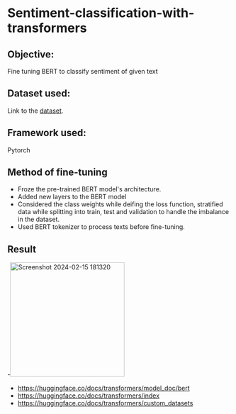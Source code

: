 # Sentiment-classification-with-transformers

## Objective:
Fine tuning BERT to classify sentiment of given text

## Dataset used:
Link to the [dataset](https://www.kaggle.com/amitkumardas/sentiment-train).

## Framework used:
Pytorch

## Method of fine-tuning
- Froze the pre-trained BERT model's architecture. 
- Added new layers to the BERT model
- Considered the class weights while deifing the loss function, stratified data while splitting into train, test and validation to handle the imbalance in the dataset.
- Used BERT tokenizer to process texts before fine-tuning.


## Result
-<img width="258" alt="Screenshot 2024-02-15 181320" src="https://github.com/muidchaudhary/Sentiment-classification-with-transformers/assets/149241132/ef5d50dd-279e-4dc2-a7db-f4117e25ed06">



- https://huggingface.co/docs/transformers/model_doc/bert
- https://huggingface.co/docs/transformers/index
- https://huggingface.co/docs/transformers/custom_datasets

